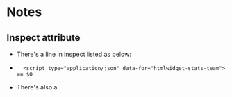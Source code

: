 # Notes

## Inspect attribute
- There's a line in inspect listed as below:
-       <script type="application/json" data-for="htmlwidget-stats-team"> == $0

- There's also a 